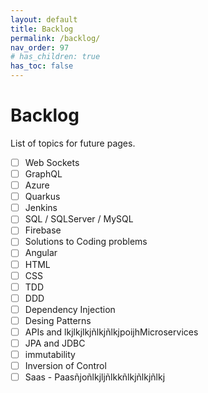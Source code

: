 ```yaml
---
layout: default
title: Backlog
permalink: /backlog/
nav_order: 97
# has_children: true
has_toc: false
---
```


# Backlog

List of topics for future pages.

- [ ] Web Sockets
- [ ] GraphQL
- [ ] Azure
- [ ] Quarkus
- [ ] Jenkins
- [ ] SQL / SQLServer / MySQL
- [ ] Firebase
- [ ] Solutions to Coding problems
- [ ] Angular
- [ ] HTML
- [ ] CSS
- [ ] TDD
- [ ] DDD
- [ ] Dependency Injection
- [ ] Desing Patterns
- [ ] APIs and lkjlkjlkjñlkjñlkjpoijhMicroservices
- [ ] JPA and JDBC
- [ ] immutability
- [ ] Inversion of Control
- [ ] Saas - Paasñjoñlkjljñlkkñlkjñlkjñlkj